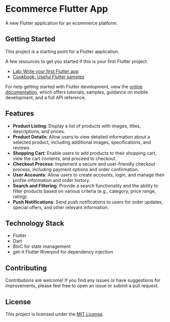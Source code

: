 # Ecommerce Flutter App

A new Flutter application for an ecommerce platform.

## Getting Started

This project is a starting point for a Flutter application.

A few resources to get you started if this is your first Flutter project:

- [Lab: Write your first Flutter app](https://flutter.dev/docs/get-started/codelab)
- [Cookbook: Useful Flutter samples](https://flutter.dev/docs/cookbook)

For help getting started with Flutter development, view the [online documentation](https://flutter.dev/docs), which offers tutorials, samples, guidance on mobile development, and a full API reference.

## Features

- **Product Listing**: Display a list of products with images, titles, descriptions, and prices.
- **Product Details**: Allow users to view detailed information about a selected product, including additional images, specifications, and reviews.
- **Shopping Cart**: Enable users to add products to their shopping cart, view the cart contents, and proceed to checkout.
- **Checkout Process**: Implement a secure and user-friendly checkout process, including payment options and order confirmation.
- **User Accounts**: Allow users to create accounts, login, and manage their profile information and order history.
- **Search and Filtering**: Provide a search functionality and the ability to filter products based on various criteria (e.g., category, price range, rating).
- **Push Notifications**: Send push notifications to users for order updates, special offers, and other relevant information.

## Technology Stack

- Flutter
- Dart
- BloC for state management
- get-it Flutter Riverpod for dependency injection

## Contributing

Contributions are welcome! If you find any issues or have suggestions for improvements, please feel free to open an issue or submit a pull request.

## License

This project is licensed under the [MIT License](LICENSE).